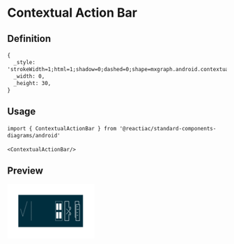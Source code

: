 # Contextual Action Bar

## Definition

```
{
  _style: 'strokeWidth=1;html=1;shadow=0;dashed=0;shape=mxgraph.android.contextual_action_bar;fillColor=#002E3E;sketch=0;',
  _width: 0,
  _height: 30,
}
```

## Usage

```
import { ContextualActionBar } from '@reactiac/standard-components-diagrams/android'

<ContextualActionBar/>
```

## Preview

<img src="./contextual-action-bar.png" width="200"/>

